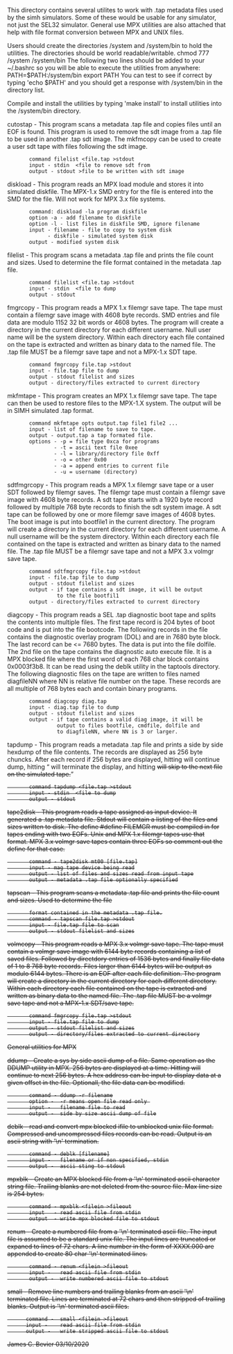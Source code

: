 This directory contains several utilites to work with .tap metadata
files used by the simh simulators.  Some of these would be usable
for any simulator, not just the SEL32 simulator.  General use MPX
utilities are also attached that help with file format conversion
between MPX and UNIX files.

Users should create the directories /system and /system/bin to hold
the utilities.  The directories should be world readable/writable.
chmod 777 /system /system/bin
The following two lines should be added to your ~/.bashrc so you
will be able to execute the utilities from anywhere:
PATH=$PATH:/system/bin
export PATH
You can test to see if correct by typing 'echo $PATH' and you
should get a response with /system/bin in the directory list.

Compile and install the utilities by typing 'make install' to
install utilities into the /system/bin directory.


cutostap - This program scans a metadata .tap file and copies files
           until an EOF is found.  This program is used to remove
           the sdt image from a .tap file to be used in another
           .tap sdt image.  The mkfmcopy can be used to create a
           user sdt tape with files following the sdt image.

           command filelist <file.tap >stdout
           input - stdin  <file to remove sdt from
           output - stdout >file to be written with sdt image

diskload - This program reads an MPX load module and stores it into
           simulated diskfile.  The MPX-1.x SMD entry for the file
           is entered into the SMD for the file.  Will not work for
           MPX 3.x file systems.

           command: diskload -la program diskfile
           option -a - add filename to diskfile
           option -l - list files in diskfile SMD, ignore filename
           input - filename - file to copy to system disk
                 - diskfile - simulated system disk
           output - modified system disk

filelist - This program scans a metadata .tap file and prints the
           file count and sizes.  Used to determine the file
           format contained in the metadata .tap file.

           command filelist <file.tap >stdout
           input - stdin  <file to dump
           output - stdout

fmgrcopy - This program reads a MPX 1.x filemgr save tape.  The tape
           must contain a filemgr save image with 4608 byte records.
           SMD entries and file data are modulo 1152 32 bit words or
           4608 bytes.  The program will create a directory in the
           current directory for each different username.  Null user
           name will be the system directory.  Within each directory
           each file contained on the tape is extracted and written
           as binary data to the named file.  The .tap file MUST be
           a filemgr save tape and not a MPX-1.x SDT tape.

           command fmgrcopy file.tap >stdout
           input - file.tap file to dump
           output - stdout filelist and sizes
           output - directory/files extracted to current directory

mkfmtape - This program creates an MPX 1.x filemgr save tape.  The
           tape can then be used to restore files to the MPX-1.X
           system.  The output will be in SIMH simulated .tap format.

           command mkfmtape opts output.tap file1 file2 ...
           input - list of filename to save to tape.
           output - output.tap a tap formated file.
           options - -p = file type 0xca for programs
                   - -t = ascii text file 0xee
                   - -l = library/directory file 0xff
                   - -o = other 0x00
                   - -a = append entries to current file
                   - -u = username (directory)

sdtfmgrcopy - This program reads a MPX 1.x filemgr save tape or a
           user SDT followed by filemgr saves.  The filemgr tape 
           must contain a filemgr save image with 4608 byte records.
           A sdt tape starts with a 1920 byte record followed by
           multiple 768 byte records to finish the sdt system image.
           A sdt tape can be followed by one or more filemgr save
           images of 4608 bytes. The boot image is put into bootfile1
           in the current directory.  The program will create a
           directory in the current directory for each different
           username.  A null username will be the system directory.
           Within each directory each file contained on the tape is
           extracted and written as binary data to the named file.
           The .tap file MUST be a filemgr save tape and not a
           MPX 3.x volmgr save tape.

           command sdtfmgrcopy file.tap >stdout
           input - file.tap file to dump
           output - stdout filelist and sizes
           output - if tape contains a sdt image, it will be output
                    to the file bootfil1
           output - directory/files extracted to current directory

diagcopy - This program reads a SEL .tap diagnostic boot tape and splits
           the contents into multiple files.  The first tape record
           is 204 bytes of boot code and is put into the file bootcode.
           The following records in the file contains the diagnostic
           overlay program (DOL) and are in 7680 byte block.  The last
           record can be <= 7680 bytes.  The data is put into the file
           dolfile.  The 2nd file on the tape contains the diagnostic
           auto execute file.  It is a MPX blocked file where the first
           word of each 768 char block contains 0x0003f3b8.  It can be
           read using the deblk utility in the taptools directory.
           The following diagnostic files on the tape are written to
           files named diagfileNN where NN is relative file number on
           the tape.  These records are all multiple of 768 bytes each
           and contain binary programs.

           command diagcopy diag.tap
           input - diag.tap file to dump
           output - stdout filelist and sizes
           output - if tape contains a valid diag image, it will be
                    output to files bootfile, cmdfile, dolfile and
                    to diagfileNN, where NN is 3 or larger.

tapdump -  This program reads a metadata .tap file and prints a side
           by side hexdump of the file contents.  The records are 
           displayed as 256 byte chuncks.  After each record if 256
           bytes are displayed, hitting <cr> will continue dump, 
           hitting <q> will terminate the display, and hitting <s>
           will skip to the next file on the simulated tape.

           command tapdump <file.tap >stdout
           input - stdin  <file to dump
           output - stdout

tape2disk - This program reads a tape assigned as input device.  It
           generated a .tap metadata file.  Stdout will contain a
           listing of the files and sizes written to disk.  The define
           #define FILEMGR must be compiled in for tapes ending with
           two EOFs.  Unix and MPX 1.x filemgr tapes use that format.
           MPX 3.x volmgr save tapes contain three EOFs so comment out
           the define for that case. 

           command - tape2disk mt00 [file.tap]
           input - mag tape device being read
           output - list of files and sizes read from input tape
           output - metadata .tap file optionally specified

tapscan -  This program scans a metadata .tap file and prints the
           file count and sizes.  Used to determine the file

           format contained in the metadata .tap file.
           command - tapscan file.tap >stdout
           input - file.tap file to scan
           output - stdout filelist and sizes

volmcopy - This program reads a MPX 3.x volmgr save tape.  The tape
           must contain a volmgr save image with 6144 byte records
           containing a list of saved files.  Followed by directdory
           entries of 1536 bytes and finally file data of 1 to 8 768
           byte records. Files larger than 6144 bytes will be output
           as modulo 6144 bytes.  There is an EOF after each file
           definition.  The program will create a directory in the
           current directory for each different directory. Within
           each directory each file contained on the tape is extracted
           and written as binary data to the named file.  The .tap
           file MUST be a volmgr save tape and not a MPX-1.x SDT/save
           tape.

           command fmgrcopy file.tap >stdout
           input - file.tap file to dump
           output - stdout filelist and sizes
           output - directory/files extracted to current directory

General utilities for MPX

ddump -    Create a sys by side ascii dump of a file.  Same operation
           as the DDUMP utility in MPX.  256 bytes are displayed at
           a time.  Hitting <cr> will continue to next 256 bytes.  A
           hex address can be input to display data at a given offset
           in the file.  Optionall, the file data can be modified.

           command - ddump -r filename
           option -  -r means open file read only 
           input -   filename file to read
           output -  side by size ascii dump of file

deblk -    read and convert mpx blocked ifile to unblocked unix file
           format.  Compressed and uncompressed files records can be
           read.  Output is an ascii string with '\n' termination.

           command - deblk [filename]
           input -   filename or if non specified, stdin
           output -  ascii sting to stdout

mpxblk -   Create an MPX blocked file from a '\n' terminated ascii
           character string file.  Trailing blanks are not deleted
           from the source file.  Max line size is 254 bytes.

           command - mpxblk <filein >fileout
           input   - read ascii file from stdin
           output  - write mpx blocked file to stdout

renum -    Create a numbered file from a '\n' terminated ascii file.
           The input file is assumed to be a standard unix file.  The
           input lines are truncated or expaned to lines of 72 chars.
           A line number in the form of XXXX.000 are appended to
           create 80 char '\n' terminated lines.

           command - renum <filein >fileout
           input -   read ascii file from stdin
           output -  write numbered ascii file to stdout

small -   Remove line numbers and trailing blanks from an ascii '\n'
          terminated file.  Lines are terminated at 72 chars and then
          stripped of trailing blanks.  Output is '\n' terminated
          ascii files.

          command -  small <filein >fileout
          input -    read ascii file from stdin
          output -   write stripped ascii file to stdout

James C. Bevier
03/10/2020
